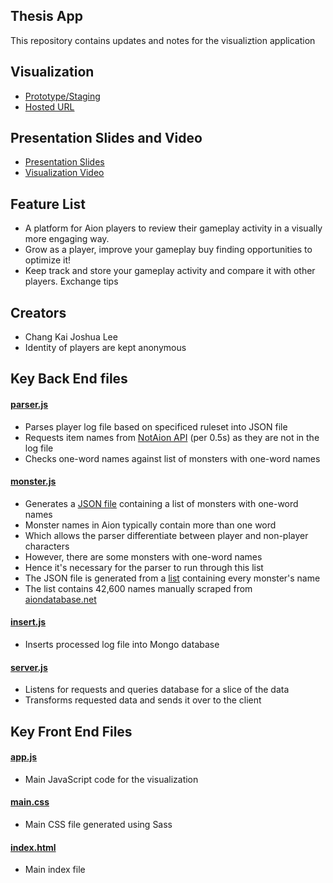 ## Thesis App
This repository contains updates and notes for the visualiztion application

## Visualization
- [Prototype/Staging](https://thesis-app-neuralism.c9users.io/)
- [Hosted URL](http://joshua-tests.us-east-1.elasticbeanstalk.com/)

## Presentation Slides and Video
- [Presentation Slides](https://github.com/neuralism/thesis-app/blob/master/presentation.pdf)
- [Visualization Video](https://github.com/neuralism/thesis-app/blob/master/client/video/visualization.mp4)

## Feature List
- A platform for Aion players to review their gameplay activity in a visually more engaging way.
- Grow as a player, improve your gameplay buy finding opportunities to optimize it!
- Keep track and store your gameplay activity and compare it with other players. Exchange tips

## Creators
- Chang Kai Joshua Lee
- Identity of players are kept anonymous

## Key Back End files

#### [parser.js](https://github.com/neuralism/thesis-app/blob/master/parser.js)
- Parses player log file based on specificed ruleset into JSON file
- Requests item names from [NotAion API](http://api.notaion.com/) (per 0.5s) as they are not in the log file
- Checks one-word names against list of monsters with one-word names

#### [monster.js](https://github.com/neuralism/thesis-app/blob/master/monster.js)
- Generates a [JSON file](https://raw.githubusercontent.com/neuralism/thesis-app/master/lists/single-name-monsters.json) containing a list of monsters with one-word names 
- Monster names in Aion typically contain more than one word
- Which allows the parser differentiate between player and non-player characters
- However, there are some monsters with one-word names
- Hence it's necessary for the parser to run through this list
- The JSON file is generated from a [list](https://github.com/neuralism/thesis-app/blob/master/lists/monster-list.txt) containing every monster's name
- The list contains 42,600 names manually scraped from [aiondatabase.net](http://aiondatabase.net)

#### [insert.js](https://github.com/neuralism/thesis-app/blob/master/insert.js)
- Inserts processed log file into Mongo database

#### [server.js](https://github.com/neuralism/thesis-app/blob/master/server.js)
- Listens for requests and queries database for a slice of the data
- Transforms requested data and sends it over to the client

## Key Front End Files

#### [app.js](https://github.com/neuralism/thesis-app/blob/master/client/js/app.js)
- Main JavaScript code for the visualization

#### [main.css](https://github.com/neuralism/thesis-app/blob/master/client/css/main.css)
- Main CSS file generated using Sass
 
#### [index.html](https://github.com/neuralism/thesis-app/blob/master/client/index.html)
- Main index file
